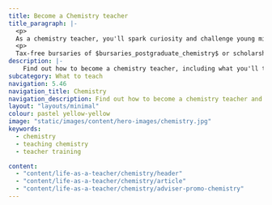 ```yaml
---
title: Become a Chemistry teacher
title_paragraph: |-
  <p>
  As a chemistry teacher, you'll spark curiosity and challenge young minds to explore the fundamental principles that govern our world. You'll inspire students to question, experiment, and discover, fuelling their passion for science.</p>
  <p>
  Tax-free bursaries of $bursaries_postgraduate_chemistry$ or scholarships of $scholarships_chemistry$ are available for eligible trainee chemistry teachers.</p>
description: |-
    Find out how to become a chemistry teacher, including what you'll teach and what funding is available to help you train.
subcategory: What to teach
navigation: 5.46
navigation_title: Chemistry
navigation_description: Find out how to become a chemistry teacher and inspire students to fuel their passion for science.
layout: "layouts/minimal"
colour: pastel yellow-yellow
image: "static/images/content/hero-images/chemistry.jpg"
keywords:
  - chemistry
  - teaching chemistry
  - teacher training

content:
  - "content/life-as-a-teacher/chemistry/header"
  - "content/life-as-a-teacher/chemistry/article"
  - "content/life-as-a-teacher/chemistry/adviser-promo-chemistry"
---
```

